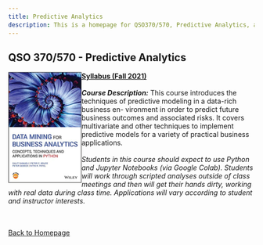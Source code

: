 ```yaml
---
title: Predictive Analytics
description: This is a homepage for QSO370/570, Predictive Analytics, at Southern New Hampshire University. The course covers predictive modeling in both the regression and classification settings. Topics covered include linear and curvi-linear regression, tree-based models, logistic regression, cross-validation, hyperparameter tuning, model assessment, and more.
---
```


## QSO 370/570 - Predictive Analytics

<img src="/SiteFiles/PredictiveAnalytics.jpg" align="left" width=150>[**Syllabus (Fall 2021)**](https://drive.google.com/file/d/1KuyfmIcD5KhI0Qz8fYGSaPFTw67udnIl/view?usp=sharing)<br/>
<br/>
***Course Description:*** This course introduces the techniques of predictive modeling in a data-rich business en-
vironment in order to predict future business outcomes and associated risks. It covers multivariate and other
techniques to implement predictive models for a variety of practical business applications.<br/>
<br/>
*Students in this course should expect to use Python and Jupyter Notebooks (via Google Colab). Students will work
through scripted analyses outside of class meetings and then will get their hands dirty, working with real data
during class time. Applications will vary according to student and instructor interests.*<br/>
<br/><br/>

[Back to Homepage](https://agmath.github.io/)
